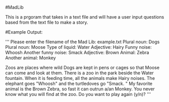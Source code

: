 #MadLib

This is a prgoram that takes in a text file and will have a user input questions based from the text file to make a story.

#Example Output:

'''
Please enter the filename of the Mad Lib: example.txt
    Plural noun: Dogs
    Plural noun: Moose
    Type of liquid: Water
    Adjective: Hairy
    Funny noise: Whoosh
    Another funny noise: Smack
    Adjective: Brown
    Animal: Zebra
    Another animal: Monkey

Zoos are places where wild Dogs are kept in pens or cages
so that Moose can come and look at them. There is a zoo
in the park beside the Water fountain. When it is feeding time,
all the animals make Hairy noises. The elephant goes "Whoosh" 
and the turtledoves go "Smack. " My favorite animal is the
Brown Zebra, so fast it can outrun a/an Monkey. 
You never know what you will find at the zoo. 
Do you want to play again (y/n)?
'''


